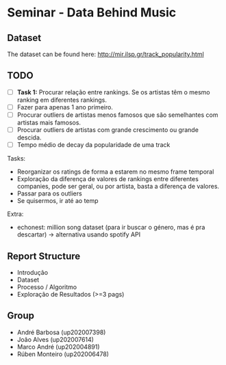 # Seminar - Data Behind Music

## Dataset

The dataset can be found here: http://mir.ilsp.gr/track_popularity.html

## TODO

- [ ] **Task 1:** Procurar relação entre rankings. Se os artistas têm o mesmo ranking em diferentes rankings.
- [ ] Fazer para apenas 1 ano primeiro. 
- [ ] Procurar outliers de artistas menos famosos que são semelhantes com artistas mais famosos. 
- [ ] Procurar outliers de artistas com grande crescimento ou grande descida.
- [ ] Tempo médio de decay da popularidade de uma track

Tasks:
- Reorganizar os ratings de forma a estarem no mesmo frame temporal
- Exploração da diferença de valores de rankings entre diferentes companies, pode ser geral, ou por artista, basta a diferença de valores.
- Passar para os outliers
- Se quisermos, ir até ao temp


Extra:

- echonest: million song dataset (para ir buscar o género, mas é pra descartar) -> alternativa usando spotify API

## Report Structure

- Introdução
- Dataset
- Processo / Algoritmo
- Exploração de Resultados
(>=3 pags)

## Group

- André Barbosa (up202007398)
- João Alves (up202007614)
- Marco André (up202004891)
- Rúben Monteiro (up202006478)
